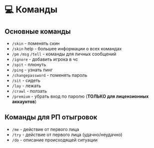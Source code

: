 # 💻 Команды

## Основные команды

- `/skin` - поменять скин
- `/skin` help - большее информации о всех командах
- `/pm` `/msg` `/tell` - команды для личных сообщений
- `/ignore` - добавить игрока в чс
- `/spit` - плюнуть
- `/ping` - узнать пинг
- `/changepassword` - поменять пароль
- `/sit` - сидеть
- `/lay` - лежать
- `/crawl` - ползать
- `/premium` - убрать вход по паролю (**ТОЛЬКО для лицензионных аккаунтов**)

## Команды для РП отыгровок
- `/me` - действие от первого лица
- `/try` - действие от первого лица (удачно/неудачно)
- `/do` - описание происходящей ситуации